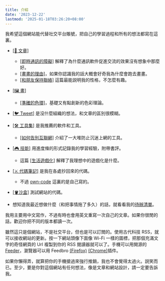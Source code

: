 ```yaml
---
title: 介紹 
date: '2023-12-22'
lastmod: '2025-01-18T03:26:20+08:00'
---
```

我希望這個網站能代替社交平台賬號，把自己的學習過程和所有的想法都寫在這裏。

- [[📝 文章]](/zh/posts)
    - [[即時通訊的障礙]](/zh/posts/instant-messaging) 解釋了為什麼通訊軟件促進交流的效果沒有想象中那麼好。
    - [[畫畫的理由]](/zh/posts/reason-to-draw/)，如果你認識我的話大概會好奇我為什麼會跑去畫畫。
    - [[和朋友保持聯絡]](/zh/posts/contact-friends/) 這篇最能説明我的性格，不怎麼有趣。

- [[🖼️ 畫]](/zh/gallery)
    - [[準確的色環]](/zh/gallery/accurate-colour-wheel)，基礎又有點創新的色彩理論。

- [[🐦 Tweet]](/zh/tweet) 是沒什麼組織的想法，和文章的區別很模糊。

- [[🛠️ 工具集]](/zh/toolbox) 是我推薦的軟件和工具。
    - [[如何告別互聯網]](/zh/toolbox/say-goodbye-to-internet/) 介紹了一大堆防止沉迷上網的工具。

- [[🎮 技能]](/zh/skill) 用進度條的形式記錄我的學習經驗，附帶書評。
    - 這篇 [[生活遊戲化]](/zh/skill/introduction) 解釋了我理想中的遊戲化是什麼。

- [[⚔️ 代碼筆記]](/zh/code) 是我在各處抄回來的代碼。
    -  不過 [own-code](/zh/code/own-code/) 這裏的是自己寫的。

- [[🪣沙盒]](/zh/sandbox) 測試網站的代碼。

- 想知道我最近想做什麼（和把事情拖了多久）的話，就看看我的[待辦清單](/zh/sandbox/taskwarrior/)。

我用主要用中文寫作，不過有時也會用英文重寫一次自己的文章。如果你很閒的話，歡迎你把不同的版本都讀一次。

雖然這只是個網站，不是社交平台，但也是可以訂閲的。使用古代科技 RSS，就可以接收網站的更新。按一下網站頭像下面像 Wi-Fi 一樣的圖標，把那個充滿文字的奇怪網頁的 Url 複製到你的 RSS 閱讀器就可以了。手機可以用開源的 [Feeder](https://f-droid.org/en/packages/com.nononsenseapps.feeder/)，瀏覽器可以用 Feedbro [(Firefox)](https://addons.mozilla.org/en-US/firefox/addon/feedbroreader/) [(Chrome)](https://chromewebstore.google.com/detail/feedbro/mefgmmbdailogpfhfblcnnjfmnpnmdfa)插件。

如果你懶得弄，就算把你的手機搶過來強行推銷，我也不會覺得太過火。説笑而已。至少，要是你對這個網站有任何想法，像是文章和網站設計，請一定要告訴我。
